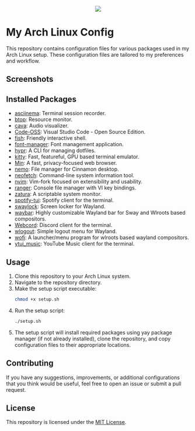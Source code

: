 
<p align="center">
  <img src="https://github.com/Prome-theus/myConfig/assets/80052733/24ca6bc3-6d86-44ed-a966-56819af7dbf2" />
</p>

# My Arch Linux Config

This repository contains configuration files for various packages used in my Arch Linux setup. These configuration files are tailored to my preferences and workflow.

## Screenshots


## Installed Packages

- [asciinema](https://asciinema.org/): Terminal session recorder.
- [btop](https://github.com/aristocratos/bpytop): Resource monitor.
- [cava](https://github.com/karlstav/cava): Audio visualizer.
- [Code-OSS](https://github.com/microsoft/vscode): Visual Studio Code - Open Source Edition.
- [fish](https://fishshell.com/): Friendly interactive shell.
- [font-manager](https://github.com/FontManager/font-manager): Font management application.
- [hypr](https://github.com/hyprstack/hypr): A CLI for managing dotfiles.
- [kitty](https://sw.kovidgoyal.net/kitty/): Fast, featureful, GPU based terminal emulator.
- [Min](https://minbrowser.org/): A fast, privacy-focused web browser.
- [nemo](https://github.com/linuxmint/nemo): File manager for Cinnamon desktop.
- [neofetch](https://github.com/dylanaraps/neofetch): Command-line system information tool.
- [nvim](https://neovim.io/): Vim-fork focused on extensibility and usability.
- [ranger](https://github.com/ranger/ranger): Console file manager with VI key bindings.
- [zatura](https://github.com/akarlsten/zatura): A scriptable system monitor.
- [spotify-tui](https://github.com/Rigellute/spotify-tui): Spotify client for the terminal.
- [swaylock](https://github.com/swaywm/swaylock): Screen locker for Wayland.
- [waybar](https://github.com/Alexays/Waybar): Highly customizable Wayland bar for Sway and Wlroots based compositors.
- [Webcord](https://github.com/leovoel/Webcord): Discord client for the terminal.
- [wlogout](https://github.com/ArtsyMacaw/wlogout): Simple logout menu for Wayland.
- [wofi](https://hg.sr.ht/~scoopta/wofi): A launcher/menu program for wlroots based wayland compositors.
- [ytui_music](https://github.com/caseyjhol/ytui): YouTube Music client for the terminal.

## Usage

1. Clone this repository to your Arch Linux system.
2. Navigate to the repository directory.
3. Make the setup script executable:
    ```bash
    chmod +x setup.sh
    ```
4. Run the setup script:
    ```bash
    ./setup.sh
    ```
5. The setup script will install required packages using yay package manager (if not already installed), clone the repository, and copy configuration files to their appropriate locations.

## Contributing

If you have any suggestions, improvements, or additional configurations that you think would be useful, feel free to open an issue or submit a pull request.

## License

This repository is licensed under the [MIT License](LICENSE).
